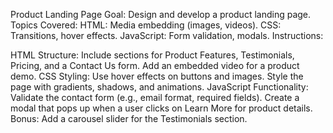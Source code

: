 Product Landing Page Goal: Design and develop a product landing page. Topics Covered:
HTML: Media embedding (images, videos). CSS: Transitions, hover effects. JavaScript: Form validation, modals. Instructions:

HTML Structure: Include sections for Product Features, Testimonials, Pricing, and a Contact Us form. Add an embedded video for a product demo. CSS Styling: Use hover effects on buttons and images. Style the page with gradients, shadows, and animations. JavaScript Functionality: Validate the contact form (e.g., email format, required fields). Create a modal that pops up when a user clicks on Learn More for product details. Bonus: Add a carousel slider for the Testimonials section.